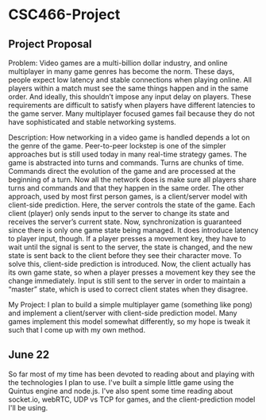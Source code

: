 # CSC466-Project

## Project Proposal

Problem:  Video games are a multi-billion dollar industry, and online multiplayer in many game genres has become the norm.  These days, people expect low latency and stable connections when playing online.  All players within a match must see the same things happen and in the same order.  And ideally, this shouldn’t impose any input delay on players.  These requirements are difficult to satisfy when players have different latencies to the game server.  Many multiplayer focused games fail because they do not have sophisticated and stable networking systems.

Description: How networking in a video game is handled depends a lot on the genre of the game.  Peer-to-peer lockstep is one of the simpler approaches but is still used today in many real-time strategy games.  The game is abstracted into turns and commands.  Turns are chunks of time.   Commands direct the evolution of the game and are processed at the beginning of a turn. Now all the network does is make sure all players share turns and commands and that they happen in the same order.  The other approach, used by most first person games, is a client/server model with client-side prediction.  Here, the server controls the state of the game. Each client (player) only sends input to the server to change its state and receives the server’s current state.  Now, synchronization is guaranteed since there is only one game state being managed.  It does introduce latency to player input, though.  If a player presses a movement key, they have to wait until the signal is sent to the server, the state is changed, and the new state is sent back to the client before they see their character move.  To solve this, client-side prediction is introduced.  Now, the client actually has its own game state, so when a player presses a movement key they see the change immediately.   Input is still sent to the server in order to maintain a “master” state, which is used to correct client states when they disagree.

My Project:  I plan to build a simple multiplayer game (something like pong) and  implement  a client/server with client-side prediction model.  Many games implement this model somewhat differently, so my hope is tweak it such that I come up with my own method. 

## June 22

So far most of my time has been devoted to reading about and playing with the technologies I plan to use.  I've built a simple little game using the Quintus engine and node.js.  I've also spent some time reading about socket.io, webRTC, UDP vs TCP for games, and the client-prediction model I'll be using.

